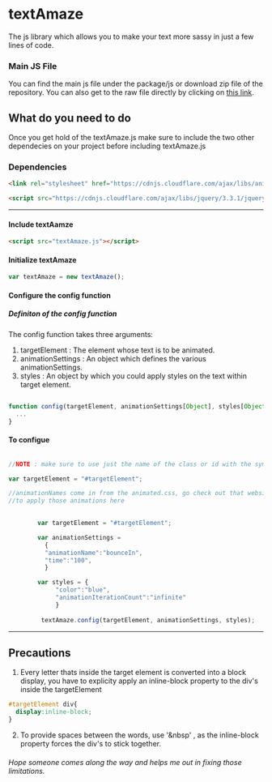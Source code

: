 # textAmaze

The js library which allows you to make your text more sassy in just a few lines of code.

### Main JS File

You can find the main js file under the package/js or download zip file of the repository.
You can also get to the raw file directly by clicking on [this link](https://github.com/Ronak99/textAmaze.js/blob/gh-pages/package/js/textAmaze.js).

## What do you need to do

Once you get hold of the textAmaze.js make sure to include the two other dependecies on your project before including textAmaze.js

### Dependencies

~~~ html
<link rel="stylesheet" href="https://cdnjs.cloudflare.com/ajax/libs/animate.css/3.5.2/animate.min.css" />
~~~

~~~ html
<script src="https://cdnjs.cloudflare.com/ajax/libs/jquery/3.3.1/jquery.min.js"></script>
~~~

-----------

#### Include textAamze
~~~ html
<script src="textAmaze.js"></script>
~~~

#### Initialize textAmaze
~~~javascript
var textAmaze = new textAmaze();
~~~

#### Configure the config function

##### Definiton of the config function

The config function takes three arguments:
1. targetElement : The element whose text is to be animated.
2. animationSettings : An object which defines the various animationSettings.
3. styles : An object by which you could apply styles on the text within target element.

~~~javascript

function config(targetElement, animationSettings[Object], styles[Object]){
  ...
}

~~~

#### To configue

~~~javascript

//NOTE : make sure to use just the name of the class or id with the symbol and not $("#targetElement")

var targetElement = "#targetElement";

//animationNames come in from the animated.css, go check out that website and try 
//to apply those animations here

		
		var targetElement = "#targetElement";

		var animationSettings = 
		  {
		  "animationName":"bounceIn",
		  "time":"100",
		  }

		var styles = {
			 "color":"blue",
			 "animationIterationCount":"infinite"
			 }
  
		 textAmaze.config(targetElement, animationSettings, styles); 
~~~

-----------------

## Precautions

1. Every letter thats inside the target element is converted into a block display, you have to explicity apply an inline-block property to the div's inside the targetElement

~~~css
#targetElement div{
  display:inline-block;
}
~~~

2. To provide spaces between the words, use '&nbsp' , as the inline-block property forces the div's to stick together.

###### Hope someone comes along the way and helps me out in fixing those limitations.





